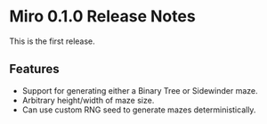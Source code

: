 # Miro 0.1.0 Release Notes

This is the first release.

## Features

- Support for generating either a Binary Tree or Sidewinder maze.
- Arbitrary height/width of maze size.
- Can use custom RNG seed to generate mazes deterministically.
